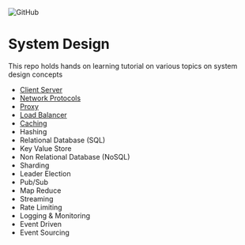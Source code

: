 ![GitHub](https://img.shields.io/github/license/subratamazumder/system-design?style=for-the-badge)
# System Design
This repo holds hands on learning tutorial on various topics on system design concepts
- [Client Server](client-server/README.md)
- [Network Protocols](network-protocols/README.md)
- [Proxy](proxy/README.md)
- [Load Balancer](load-balancer/README.md)
- [Caching](caching/README.md)
- Hashing
- Relational Database (SQL)
- Key Value Store
- Non Relational Database (NoSQL)
- Sharding
- Leader Election
- Pub/Sub
- Map Reduce
- Streaming
- Rate Limiting
- Logging & Monitoring
- Event Driven
- Event Sourcing
